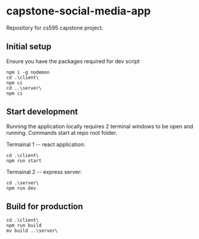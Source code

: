 # capstone-social-media-app
Repository for cs595 capstone project.

## Initial setup
Ensure you have the packages required for dev script
```
npm i -g nodemon
cd .\client\
npm ci
cd ..\server\
npm ci
```

## Start development
Running the application locally requires 2 terminal windows to be open and running. Commands start at repo root folder.

Termainal 1  --  react application:
```
cd .\client\
npm run start
```

Termainal 2  --  express server:
```
cd .\server\
npm run dev
```

## Build for production
```
cd .\client\
npm run build
mv build ..\server\
```

